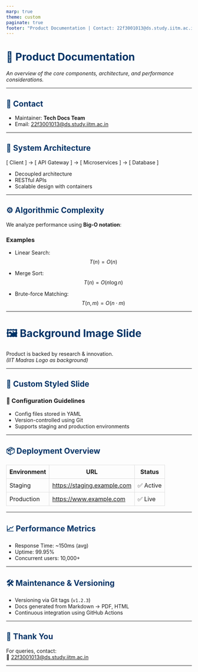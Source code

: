 ```yaml
---
marp: true
theme: custom
paginate: true
footer: "Product Documentation | Contact: 22f3001013@ds.study.iitm.ac.in"
---
```


<!-- _theme: custom -->
<style>
section {
  font-family: 'Helvetica Neue', sans-serif;
  line-height: 1.5;
}
h1, h2 {
  color: #003366;
}
footer {
  font-size: 0.8rem;
  color: #888;
}
table {
  border-collapse: collapse;
  width: 100%;
}
td, th {
  border: 1px solid #ddd;
  padding: 8px;
}
</style>

# 🚀 Product Documentation

_An overview of the core components, architecture, and performance considerations._

---

## 📧 Contact

- Maintainer: **Tech Docs Team**
- Email: [22f3001013@ds.study.iitm.ac.in](mailto:22f3001013@ds.study.iitm.ac.in)

---

## 🧱 System Architecture

[ Client ] → [ API Gateway ] → [ Microservices ] → [ Database ]


- Decoupled architecture
- RESTful APIs
- Scalable design with containers

---

## ⚙️ Algorithmic Complexity

We analyze performance using **Big-O notation**:

### Examples

- Linear Search:  
  $$
  T(n) = O(n)
  $$

- Merge Sort:  
  $$
  T(n) = O(n \log n)
  $$

- Brute-force Matching:  
  $$
  T(n, m) = O(n \cdot m)
  $$

---

<!-- _background: url('https://upload.wikimedia.org/wikipedia/commons/thumb/8/87/IIT_Madras_Logo.svg/800px-IIT_Madras_Logo.svg.png') -->
<!-- _backgroundSize: contain -->

# 🖼️ Background Image Slide

Product is backed by research & innovation.  
_(IIT Madras Logo as background)_

---

## 🎨 Custom Styled Slide

<style scoped>
section {
  background-color: #f0f4f8;
  color: #1d3557;
  padding: 20px;
  border-left: 8px solid #457b9d;
}
</style>

### 🔧 Configuration Guidelines

- Config files stored in YAML
- Version-controlled using Git
- Supports staging and production environments

---

## 📦 Deployment Overview

| Environment | URL | Status |
|-------------|-----|--------|
| Staging     | https://staging.example.com | ✅ Active |
| Production  | https://www.example.com     | ✅ Live   |

---

## 📈 Performance Metrics

- Response Time: ~150ms (avg)
- Uptime: 99.95%
- Concurrent users: 10,000+

---

## 🛠️ Maintenance & Versioning

- Versioning via Git tags (`v1.2.3`)
- Docs generated from Markdown → PDF, HTML
- Continuous integration using GitHub Actions

---

## 🙏 Thank You

For queries, contact:  
📧 [22f3001013@ds.study.iitm.ac.in](mailto:22f3001013@ds.study.iitm.ac.in)

---

